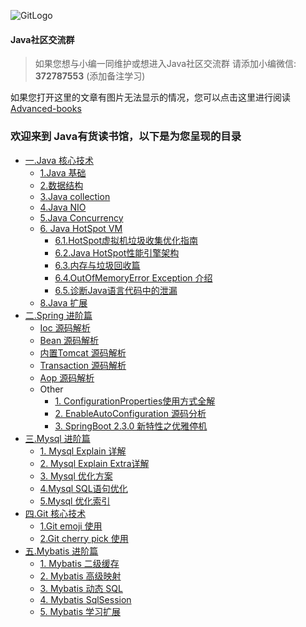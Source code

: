 ![GitLogo](doc/logo/book.jpg)

#### Java社区交流群
> 如果您想与小编一同维护或想进入Java社区交流群 
> 请添加小编微信: **372787553** (添加备注学习)

如果您打开这里的文章有图片无法显示的情况，您可以点击这里进行阅读[Advanced-books](https://gitee.com/YangHaiJi/Advanced-books)

### 欢迎来到 Java有货读书馆，以下是为您呈现的目录

- [一.Java 核心技术](note/java/README.md)
    - [1.Java 基础](note/java/base/README.md)
    - [2.数据结构](note/java/datastructure/README.md)
    - [3.Java collection](note/java/collection/README.md)
    - [4.Java NIO](note/java/nio/README.md)    
    - [5.Java Concurrency](note/java/README.md)    
    - [6. Java HotSpot VM](note/java/jvm/README.md)
        - [6.1.HotSpot虚拟机垃圾收集优化指南](note/java/jvm/HotSpot/JavaHotSpotVM.md)
        - [6.2.Java HotSpot性能引擎架构](note/java/jvm/HotSpot/JavaHotSpot性能引擎架构.md)
        - [6.3.内存与垃圾回收篇](note/java/jvm/README.md)
        - [6.4.OutOfMemoryError Exception 介绍](note/java/jvm/StandardEditionTroubleshootingGuide/OutOfMemoryErrorException.md)    
        - [6.5.诊断Java语言代码中的泄漏](note/java/jvm/StandardEditionTroubleshootingGuide/DiagnoseLeaksinJavaLanguageCode.md)    
    - [8.Java 扩展 ](note/java/other/README.md)
- [二.Spring 进阶篇](note/spring/README.md)
    - [Ioc 源码解析](note/spring/book/ioc/README.md)
    - [Bean 源码解析](note/spring/book/bean/README.md)
    - [内置Tomcat 源码解析](note/spring/book/ioc/README.md)
    - [Transaction 源码解析](note/spring/book/transaction/README.md)
    - [Aop 源码解析](note/spring/book/aop/README.md)
    - Other 
        - [1. ConfigurationProperties使用方式全解](note/spring/book/ConfigurationProperties.md)
        - [2. EnableAutoConfiguration 源码分析](note/spring/book/EnableAutoConfiguration.md)
        - [3. SpringBoot 2.3.0 新特性之优雅停机](note/spring/book/GracefulShutdown.md)
- [三.Mysql 进阶篇](note/mysql/README.md)
    - [1. Mysql Explain 详解](note/mysql/book/Explain.md)
    - [2. Mysql Explain Extra详解](note/mysql/book/Extra.md)
    - [3. Mysql 优化方案](note/mysql/book/优化方案.md)
    - [4.Mysql SQL语句优化](note/mysql/book/sql优化/优化SQL语句.md)
    - [5.Mysql 优化索引](note/mysql/book/索引优化/优化索引.md)
- [四.Git 核心技术](note/git/README.md)
    - [1.Git emoji 使用](note/git/emoji/emoji.md)
    - [2.Git cherry pick 使用](note/git/senior/cherryPick.md)
- [五.Mybatis 进阶篇](note/mybatis/README.md)  
    - [1. Mybatis 二级缓存](https://blog.csdn.net/weixin_38937840/article/details/106332696)
    - [2. Mybatis 高级映射](note/mybatis/book/结果映射.md)
    - [3. Mybatis 动态 SQL](note/mybatis/book/动态SQL.md)
    - [4. Mybatis SqlSession](note/mybatis/book/SqlSession.md) 
    - [5. Mybatis 学习扩展](note/mybatis/book/扩展.md)